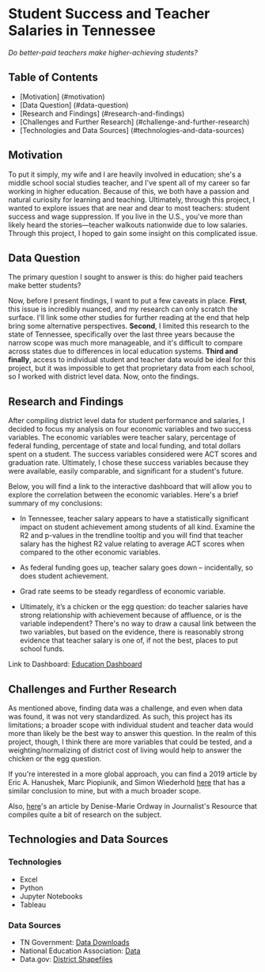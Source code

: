 # Student Success and Teacher Salaries in Tennessee
_Do better-paid teachers make higher-achieving students?_

## Table of Contents
- [Motivation] (#motivation)
- [Data Question] (#data-question)
- [Research and Findings] (#research-and-findings)
- [Challenges and Further Research] (#challenge-and-further-research)
- [Technologies and Data Sources] (#technologies-and-data-sources)

## Motivation
To put it simply, my wife and I are heavily involved in education; she's a middle school social studies teacher, and I've spent all of my career so far working in higher education. Because of this, we both have a passion and natural curiosity for learning and teaching. Ultimately, through this project, I wanted to explore issues that are near and dear to most teachers: student success and wage suppression. If you live in the U.S., you've more than likely heard the stories—teacher walkouts nationwide due to low salaries. Through this project, I hoped to gain some insight on this complicated issue.

## Data Question
The primary question I sought to answer is this: do higher paid teachers make better students?

Now, before I present findings, I want to put a few caveats in place. **First**, this issue is incredibly nuanced, and my research can only scratch the surface. I'll link some other studies for further reading at the end that help bring some alternative perspectives. **Second**, I limited this research to the state of Tennessee, specifically over the last three years because the narrow scope was much more manageable, and it's difficult to compare across states due to differences in local education systems. **Third and finally**, access to individual student and teacher data would be ideal for this project, but it was impossible to get that proprietary data from each school, so I worked with district level data. Now, onto the findings.

## Research and Findings
After compiling district level data for student performance and salaries, I decided to focus my analysis on four economic variables and two success variables. The economic variables were teacher salary, percentage of federal funding, percentage of state and local funding, and total dollars spent on a student. The success variables considered were ACT scores and graduation rate. Ultimately, I chose these success variables because they were available, easily comparable, and significant for a student's future.

Below, you will find a link to the interactive dashboard that will allow you to explore the correlation between the economic variables. Here's a brief summary of my conclusions:

- In Tennessee, teacher salary appears to have a statistically significant impact on student achievement among students of all kind. Examine the R2 and p-values in the trendline tooltip and you will find that teacher salary has the highest R2 value relating to average ACT scores when compared to the other economic variables.

- As federal funding goes up, teacher salary goes down – incidentally, so does student achievement.

- Grad rate seems to be steady regardless of economic variable.

- Ultimately, it’s a chicken or the egg question: do teacher salaries have strong relationship with achievement because of affluence, or is the variable independent? There's no way to draw a causal link between the two variables, but based on the evidence, there is reasonably strong evidence that teacher salary is one of, if not the best, places to put school funds.

Link to Dashboard: [Education Dashboard](https://public.tableau.com/app/profile/christian.mack8569/viz/education_dashboard_16397121544800/Dashboard1?publish=yes)

## Challenges and Further Research
As mentioned above, finding data was a challenge, and even when data was found, it was not very standardized. As such, this project has its limitations; a broader scope with individual student and teacher data would more than likely be the best way to answer this question. In the realm of this project, though, I think there are more variables that could be tested, and a weighting/normalizing of district cost of living would help to answer the chicken or the egg question.

If you're interested in a more global approach, you can find a 2019 article by Eric A. Hanushek, Marc Piopiunik, and Simon Wiederhold [here](http://hanushek.stanford.edu/publications/value-smarter-teachers-international-evidence-teacher-cognitive-skills-and-student-0) that has a similar conclusion to mine, but with a much broader scope.

Also, [here](https://journalistsresource.org/education/school-teacher-pay-research/)'s an article by Denise-Marie Ordway in Journalist's Resource that compiles quite a bit of research on the subject.

## Technologies and Data Sources
### Technologies
- Excel
- Python
- Jupyter Notebooks
- Tableau

### Data Sources
- TN Government: [Data Downloads](https://www.tn.gov/education/data/data-downloads.html)
- National Education Association: [Data](https://www.nea.org/research-publications)
- Data.gov: [District Shapefiles](https://catalog.data.gov/dataset/tiger-line-shapefile-2018-state-tennessee-current-unified-school-districts-shapefile-state-base)
